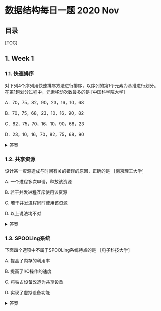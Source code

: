 数据结构每日一题 2020 Nov
===

目录
---

[TOC]

## 1. Week 1

### 1.1. 快速排序

对下列4个序列用快速排序方法进行排序，以序列的第1个元素为基准进行划分。在第1趟划分过程中，元素移动次数最多的是           [中国科学院大学]

A．70，75，82，90，23，16，10，68

B．70，75，68，23，10，16，90，82

C．82，75，70，16，10，90，68，23

D．23，10，16，70，82，75，68，90

<details>
<summary>答案</summary>
答案：A<br>
解析：快速排序第一趟划分的方法是：将第1个元素放在最终排好序列的最终位置上，则在这个位置右边小于该元素值的元素都移到其左边，则在这个位置左边小于该元素值的元素都移到其右边。故选A。
</details>

### 1.2. 共享资源

设计某一资源造成与时间有关的错误的原因，正确的是        ［南京理工大学］

A.   一个进程多次申请，释放该资源

B.   若干并发进程互斥使用该资源

C.   若干并发进程同时使用该资源

D.   以上说法均不对

<details>
<summary>答案</summary>
答案：C<br>
解析：本题考查进程互斥、同步及资源分配的相关知识。由于某一资源造成与时间有关的错误，意思是在时间上对同一资源的竞争而产生的错误，在一个进程占用该资源时，另一进程希望能得到该资源，而该资源在此刻又不能同时为两个进程共享而造成的错误。若干并发进程互斥使用该资源时，系统采用了P、 V操作对其资源进行管理，不会产生错误。当若干个并发进程需要同时使用该资源，而资源有限时，就会成为系统正常运行的瓶颈。
</details>

### 1.3. SPOOLing系统

下面四个选项中不属于SPOOLing系统特点的是        ［电子科技大学］

A. 提高了内存的利用率

B. 提高了I/O操作的速度

C. 将独占设备改造为共享设备

D. 实现了虚拟设备功能

<details>
<summary>答案</summary>
答案：A<br>
解析：SPOOLing是外部设备联机并行操作，很明显它跟内存没有什么直接的关系。SPOOLing:将一台物理I/O设备虚拟为多台逻辑I/O设备，同样允许多个用户共享一台物理I/O设备，其特点有：<br>
(1)提高了I/O速度。<br>
(2)将独占设备改造为共享设备。<br>
(3)实现了虚拟设备功能。
</details>
